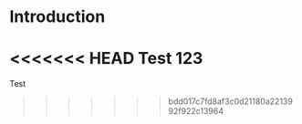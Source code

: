# Introduction

<<<<<<< HEAD
Test 123
=======
Test
>>>>>>> bdd017c7fd8af3c0d21180a2213992f922c13964

